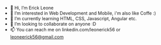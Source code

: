 - 👋 Hi, I’m Erick Leone
- 👀 I’m interested in Web Development and Mobile, i'm also like Coffe :)
- 🌱 I’m currently learning HTML, CSS, Javascript, Angular etc.
- 💞️ I’m looking to collaborate on anyone :D
- 📫 You can reach me on linkedin.com/leonerick56 or leoneerick56@gmail.com

<!---
leoneerick/leoneerick is a ✨ special ✨ repository because its `README.md` (this file) appears on your GitHub profile.
You can click the Preview link to take a look at your changes.
--->
